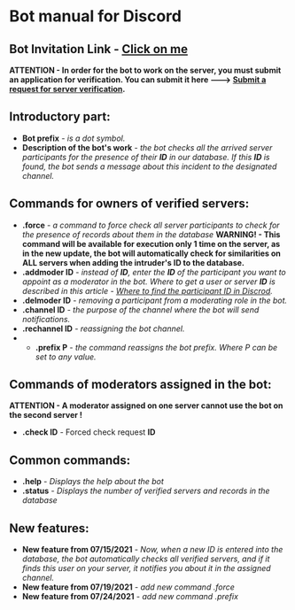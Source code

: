 # Bot manual for Discord

## Bot Invitation Link - [Click on me](https://discord.com/api/oauth2/authorize?client_id=583233909211267072&permissions=2148392129&scope=bot)

**ATTENTION - In order for the bot to work on the server, you must submit an application for verification. You can submit it here ---> [Submit a request for server verification](https://docs.google.com/forms/d/1YBB72PuJw3GGwKzqIlxuBeXeFMajOL0vVb84iLrTog8).**

## Introductory part:

- **Bot prefix** - *is a dot symbol.*
- **Description of the bot's work** - *the bot checks all the arrived server participants for the presence of their **ID** in our database. If this **ID** is found, the bot sends a message about this incident to the designated channel.*

## Commands for owners of verified servers:

- **.force** - *a command to force check all server participants to check for the presence of records about them in the database* **WARNING! - This command will be available for execution only 1 time on the server, as in the new update, the bot will automatically check for similarities on ALL servers when adding the intruder's ID to the database.**
- **.addmoder ID** - *instead of **ID**, enter the **ID** of the participant you want to appoint as a moderator in the bot. Where to get a user or server **ID** is described in this article - [Where to find the participant ID in Discrod](https://support.discord.com/hc/en-us/articles/206346498-Where-can-I-find-my-User-Server-Message-ID-).*
- **.delmoder ID** - *removing a participant from a moderating role in the bot.* 
- **.channel ID** - *the purpose of the channel where the bot will send notifications.*
- **.rechannel ID** - *reassigning the bot channel.*
- - **.prefix P** - *the command reassigns the bot prefix. Where P can be set to any value.*

## Commands of moderators assigned in the bot:

**ATTENTION - A moderator assigned on one server cannot use the bot on the second server !**

- **.check ID** - Forced check request **ID**

## Common commands:

- **.help** - *Displays the help about the bot*
- **.status** - *Displays the number of verified servers and records in the database*

## New features:

- **New feature from 07/15/2021** - *Now, when a new ID is entered into the database, the bot automatically checks all verified servers, and if it finds this user on your server, it notifies you about it in the assigned channel.*
- **New feature from 07/19/2021** - *add new command .force*
- **New feature from 07/24/2021** - *add new command .prefix*
